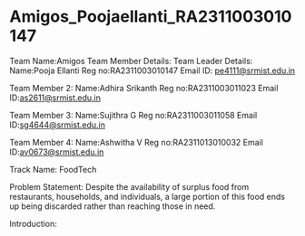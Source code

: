 # Amigos_Poojaellanti_RA2311003010147

Team Name:Amigos
Team Member Details:
Team Leader Details:
Name:Pooja Ellanti
Reg no:RA2311003010147
Email ID: pe4111@srmist.edu.in

Team Member 2:
Name:Adhira Srikanth
Reg no:RA2311003011023
Email ID:as2611@srmist.edu.in

Team Member 3:
Name:Sujithra G
Reg no:RA2311003011058
Email ID:sg4644@srmist.edu.in

Team Member 4:
Name:Ashwitha V
Reg no:RA2311013010032
Email ID:av0673@srmist.edu.in

Track Name: FoodTech

Problem Statement:  Despite the availability of surplus food from restaurants, households, and individuals, a large portion of this food ends up being discarded rather than reaching those in need.

Introduction: 
